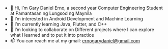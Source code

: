 - 👋 Hi, I’m Gary Daniel Erno, a second year Computer Engineering Student at Pamantasan ng Lungsod ng Maynila
- 👀 I’m interested in Android Development and Machine Learning
- 🌱 I’m currently learning Java, Flutter, and C++
- 💞️ I’m looking to collaborate on Different projects where I can explore what I learned and to put it into practice
- 📫 You can reach me at my gmail: ernogarydaniel@gmail.com


